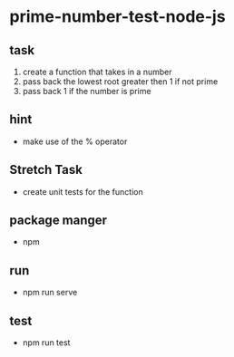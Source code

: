 # prime-number-test-node-js

## task
1. create a function that takes in a number
2. pass back the lowest root greater then 1 if not prime
3. pass back 1 if the number is prime


## hint
* make use of the % operator

## Stretch Task
* create unit tests for the function

## package manger 
* npm
## run
* npm run serve
## test
* npm run test